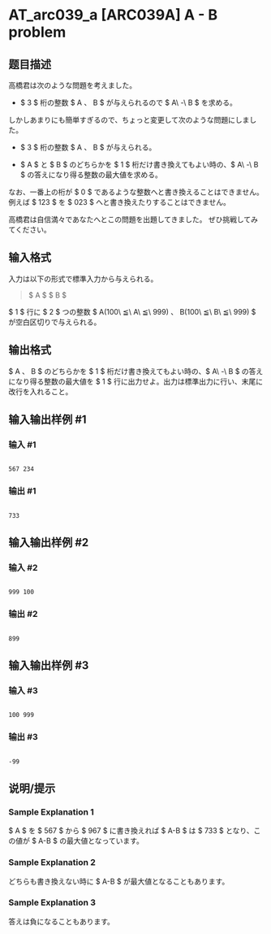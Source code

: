 # AT_arc039_a [ARC039A] A - B problem

## 题目描述

[problemUrl]: https://atcoder.jp/contests/arc039/tasks/arc039_a

高橋君は次のような問題を考えました。

- $ 3 $ 桁の整数 $ A $、$ B $ が与えられるので $ A\ -\ B $ を求める。

しかしあまりにも簡単すぎるので、ちょっと変更して次のような問題にしました。

- $ 3 $ 桁の整数 $ A $、$ B $ が与えられる。
- $ A $ と $ B $ のどちらかを $ 1 $ 桁だけ書き換えてもよい時の、$ A\ -\ B $ の答えになり得る整数の最大値を求める。

なお、一番上の桁が $ 0 $ であるような整数へと書き換えることはできません。 例えば $ 123 $ を $ 023 $ へと書き換えたりすることはできません。

高橋君は自信満々であなたへとこの問題を出題してきました。 ぜひ挑戦してみてください。

## 输入格式

入力は以下の形式で標準入力から与えられる。

> $ A $ $ B $

$ 1 $ 行に $ 2 $ つの整数 $ A(100\ ≦\ A\ ≦\ 999) $、$ B(100\ ≦\ B\ ≦\ 999) $ が空白区切りで与えられる。

## 输出格式

$ A $、$ B $ のどちらかを $ 1 $ 桁だけ書き換えてもよい時の、$ A\ -\ B $ の答えになり得る整数の最大値を $ 1 $ 行に出力せよ。出力は標準出力に行い、末尾に改行を入れること。

## 输入输出样例 #1

### 输入 #1

```
567 234
```

### 输出 #1

```
733
```

## 输入输出样例 #2

### 输入 #2

```
999 100
```

### 输出 #2

```
899
```

## 输入输出样例 #3

### 输入 #3

```
100 999
```

### 输出 #3

```
-99
```

## 说明/提示

### Sample Explanation 1

$ A $ を $ 567 $ から $ 967 $ に書き換えれば $ A-B $ は $ 733 $ となり、この値が $ A-B $ の最大値となっています。

### Sample Explanation 2

どちらも書き換えない時に $ A-B $ が最大値となることもあります。

### Sample Explanation 3

答えは負になることもあります。
